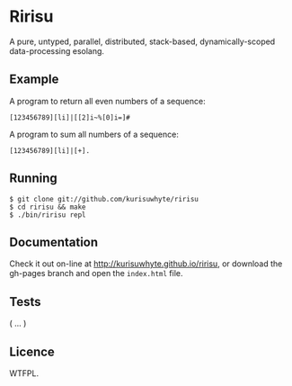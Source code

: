 Ririsu
======

A pure, untyped, parallel, distributed, stack-based, dynamically-scoped
data-processing esolang.


## Example

A program to return all even numbers of a sequence:

    [123456789][li]|[[2]i~%[0]i=]#
    
A program to sum all numbers of a sequence:

    [123456789][li]|[+].


## Running

    $ git clone git://github.com/kurisuwhyte/ririsu
    $ cd ririsu && make
    $ ./bin/ririsu repl


## Documentation

Check it out on-line at http://kurisuwhyte.github.io/ririsu, or download the
gh-pages branch and open the `index.html` file.


## Tests

( ... )


## Licence

WTFPL.
